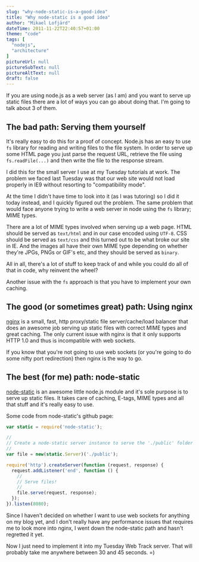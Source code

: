 ```yaml
---
slug: "why-node-static-is-a-good-idea"
title: "Why node-static is a good idea"
author: "Mikael Lofjärd"
dateTime: 2011-11-22T22:40:57+01:00
theme: "code"
tags: [
  "nodejs",
  "architecture"
]
pictureUrl: null
pictureSubText: null
pictureAltText: null
draft: false
---
```

If you are using node.js as a web server (as I am) and you want to serve up static files there are a lot of ways you can go about doing that. I'm going to talk about 3 of them.

## The bad path: Serving them yourself

It's really easy to do this for a proof of concept. Node.js has an easy to use `fs` library for reading and writing files to the file system. In order to serve up some HTML page you just parse the request URL, retrieve the file using `fs.readFile(...)` and then write the file to the response stream.

I did this for the small server I use at my Tuesday tutorials at work. The problem we faced last Tuesday was that our web site would not load properly in IE9 without resorting to "compatibility mode".

At the time I didn't have time to look into it (as I was tutoring) so I did it today instead, and I quickly figured out the problem. The same problem that would face anyone trying to write a web server in node using the `fs` library; MIME types.

There are a lot of MIME types involved when serving up a web page. HTML should be served as `text/html` and in our case encoded using `UTF-8`. CSS should be served as `text/css` and this turned out to be what broke our site in IE. And the images all have their own MIME type depending on whether they're JPGs, PNGs or GIF's etc, and they should be served as `binary`.

All in all, there's a lot of stuff to keep track of and while you could do all of that in code, why reinvent the wheel?

Another issue with the <code>fs</code> approach is that you have to implement your own caching.

## The good (or sometimes great) path: Using nginx

[nginx](http://nginx.org/) is a small, fast, http proxy/static file server/cache/load balancer that does an awesome job serving up static files with correct MIME types and great caching. The only current issue with nginx is that it only supports HTTP 1.0 and thus is incompatible with web sockets.

If you know that you're not going to use web sockets (or you're going to do some nifty port redirection) then nginx is the way to go.

## The best (for me) path: node-static

[node-static](https://github.com/cloudhead/node-static) is an awesome little node.js module and it's sole purpose is to serve up static files. It takes care of caching, E-tags, MIME types and all that stuff and it's really easy to use.

Some code from node-static's github page:

````js
var static = require('node-static');

//
// Create a node-static server instance to serve the './public' folder
//
var file = new(static.Server)('./public');

require('http').createServer(function (request, response) {
  request.addListener('end', function () {
    //
    // Serve files!
    //
    file.serve(request, response);
  });
}).listen(8080);
````

Since I haven't decided on whether I want to use web sockets for anything on my blog yet, and I don't really have any performance issues that requires me to look more into nginx, I went down the node-static path and hasn't regretted it yet.

Now I just need to implement it into my Tuesday Web Track server. That will probably take me anywhere between 30 and 45 seconds. =)
